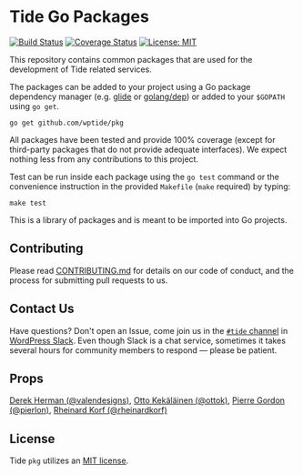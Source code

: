 # Tide Go Packages

[![Build Status](https://travis-ci.org/wptide/pkg.svg?branch=master)](https://travis-ci.org/wptide/pkg) [![Coverage Status](https://coveralls.io/repos/github/wptide/pkg/badge.svg?branch=master)](https://coveralls.io/github/wptide/pkg?branch=master) [![License: MIT](https://img.shields.io/badge/License-MIT-blue.svg)](https://opensource.org/licenses/MIT)

This repository contains common packages that are used for the development of Tide related services.

The packages can be added to your project using a Go package dependency manager (e.g. [glide](https://github.com/Masterminds/glide) or [golang/dep](https://github.com/golang/dep)) or added to your `$GOPATH` using `go get`.

```
go get github.com/wptide/pkg
```

All packages have been tested and provide 100% coverage (except for third-party packages that do not provide adequate interfaces). We expect nothing less from any contributions to this project.

Test can be run inside each package using the `go test` command or the convenience instruction in the provided `Makefile` (`make` required) by typing:

```
make test
```

This is a library of packages and is meant to be imported into Go projects.

## Contributing

Please read [CONTRIBUTING.md](CONTRIBUTING.md) for details on our code of conduct,
and the process for submitting pull requests to us.

## Contact Us

Have questions? Don't open an Issue, come join us in the [`#tide` channel](https://wordpress.slack.com/messages/C7TK8FBUJ/) in [WordPress Slack](https://make.wordpress.org/chat/). Even though Slack is a chat service, sometimes it takes several hours for community members to respond — please be patient.

## Props

[Derek Herman (@valendesigns)](https://github.com/valendesigns),
[Otto Kekäläinen (@ottok)](https://github.com/ottok),
[Pierre Gordon (@pierlon)](https://github.com/pierlon),
[Rheinard Korf (@rheinardkorf)](https://github.com/rheinardkorf)

## License
Tide `pkg` utilizes an [MIT license](LICENSE).